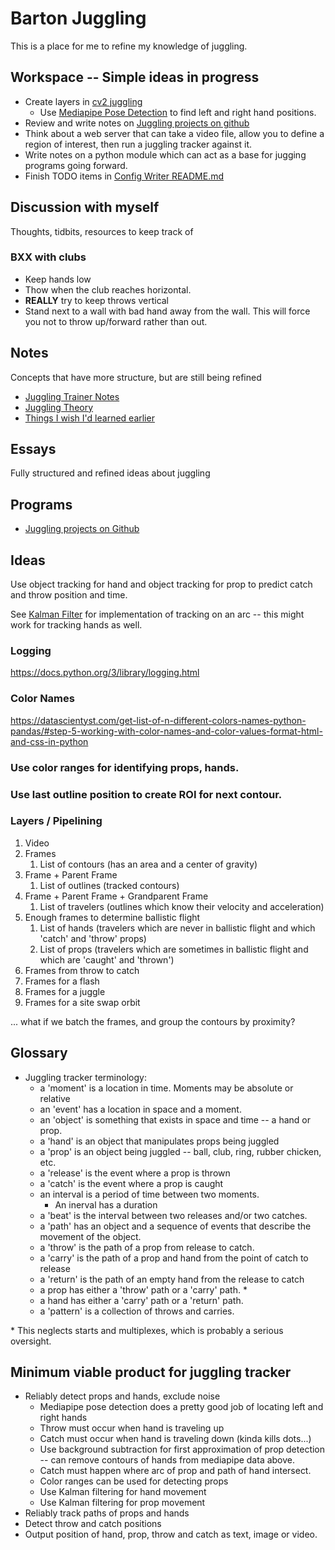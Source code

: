 # Barton Juggling

This is a place for me to refine my knowledge of juggling.

## Workspace -- Simple ideas in progress
* Create layers in [cv2 juggling](https://github.com/bartonski/cv2_juggling)
    * Use [Mediapipe Pose Detection](https://github.com/bartonski/barton_juggling_laboratory) to find left and right hand positions.
* Review and write notes on [Juggling projects on github](./thoughts_and_notes/github_juggling_projects/README.md)
* Think about a web server that can take a video file, allow you to define a region of interest, then run a juggling tracker against it.
* Write notes on a python module which can act as a base for jugging programs going forward.
* Finish TODO items in [Config Writer README.md](https://github.com/bartonski/tfg_jugglingTrackingSiteswap/blob/config_writer/README.md)

## Discussion with myself

Thoughts, tidbits, resources to keep track of

### BXX with clubs

* Keep hands low
* Thow when the club reaches horizontal.
* **REALLY** try to keep throws vertical
* Stand next to a wall with bad hand away from the wall. This will force you not
to throw up/forward rather than out.

## Notes

Concepts that have more structure, but are still being refined

* [Juggling Trainer Notes](./juggling_trainer.md)
* [Juggling Theory](./thoughts_and_notes/juggling_theory.md)
* [Things I wish I'd learned earlier](./thoughts_and_notes/things_to_learn_early.md)

## Essays

Fully structured and refined ideas about juggling

## Programs

* [Juggling projects on Github](./thoughts_and_notes/github_juggling_projects.md)


## Ideas

Use object tracking for hand and object tracking for prop to predict catch and throw position and time.

See [Kalman Filter](https://www.youtube.com/watch?v=3iqRhbXBVRE) for implementation of tracking on an arc -- this might work for tracking hands as well.

### Logging

<https://docs.python.org/3/library/logging.html>

### Color Names

<https://datascientyst.com/get-list-of-n-different-colors-names-python-pandas/#step-5-working-with-color-names-and-color-values-format-html-and-css-in-python>

### Use color ranges for identifying props, hands.

### Use last outline position to create ROI for next contour.

### Layers / Pipelining

1. Video
1. Frames
    1. List of contours (has an area and a center of gravity)
1. Frame + Parent Frame
    1. List of outlines (tracked contours)
1. Frame + Parent Frame + Grandparent Frame
    1. List of travelers (outlines which know their velocity and acceleration)
1. Enough frames to determine ballistic flight
    1. List of hands (travelers which are never in ballistic flight and which 'catch' and 'throw' props)
    1. List of props (travelers which are sometimes in ballistic flight and which are 'caught' and 'thrown')
1. Frames from throw to catch
1. Frames for a flash
1. Frames for a juggle
1. Frames for a site swap orbit

... what if we batch the frames, and group the contours by proximity?

## Glossary

* Juggling tracker terminology:
    * a 'moment' is a location in time. Moments may be absolute or relative
    * an 'event' has a location in space and a moment.
    * an 'object' is something that exists in space and time -- a hand or prop.
    * a 'hand' is an object that manipulates props being juggled
    * a 'prop' is an object being juggled -- ball, club, ring, rubber chicken, etc.
    * a 'release' is the event where a prop is thrown
    * a 'catch' is the event where a prop is caught
    * an interval is a period of time between two moments.
        * An inerval has a duration
    * a 'beat' is the interval between two releases and/or two catches.
    * a 'path' has an object and a sequence of events that describe the movement of the object.
    * a 'throw' is the path of a prop from release to catch.
    * a 'carry' is the path of a prop and hand from the point of catch to release
    * a 'return' is the path of an empty hand from the release to catch
    * a prop has either a 'throw' path or a 'carry' path. \*
    * a hand has either a 'carry' path or a 'return' path.
    * a 'pattern' is a collection of throws and carries.

\* This neglects starts and multiplexes, which is probably a serious oversight.

## Minimum viable product for juggling tracker

* Reliably detect props and hands, exclude noise
    * Mediapipe pose detection does a pretty good job of locating left and right hands
    * Throw must occur when hand is traveling up
    * Catch must occur when hand is traveling down (kinda kills dots...)
    * Use background subtraction for first approximation of prop detection -- can remove contours of hands from mediapipe data above.
    * Catch must happen where arc of prop and path of hand intersect.
    * Color ranges can be used for detecting props
    * Use Kalman filtering for hand movement
    * Use Kalman filtering for prop movement
* Reliably track paths of props and hands
* Detect throw and catch positions
* Output position of hand, prop, throw and catch as text, image or video. 

